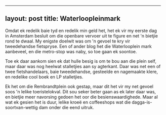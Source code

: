 
---
layout: post
title: Waterloopleinmark
---


[](images/2021-10-28-waterloopleinmark/Waterloopleinmark-1.JPG)
Omdat ek redelik baie tyd en redelik min geld het, het ek vir my eerste
dag in Amsterdam besluit om die openbare vervoer uit te figure en net 'n
bietjie rond te dwaal. My enigste doelwit was om 'n gevoel te kry vir
tweedehandse fietspryse. Een of ander blog het die Waterlooplein mark
aanbeveel, en die metro-stop was naby, so toe gaan ek soontoe.

Toe ek daar aankom sien ek dat hulle besig is om te bou aan die plein
self, maar daar was nog heelwat stalletjies aan sy agterkant. Daar was
net een of twee fietshandelaars, baie tweedehandse, gesteelde en
nagemaakte klere, en redelike cool boek en LP stalletjies.

Ek het om die Rembrandtplein ook gestap, maar dit het vir my net gevoel
soos 'n lelike toeristelokval. Dit sou seker beter gaan as ek later daar
was, en bietjie meer navorsing gedoen het oor die besienswaardighede.
Maar al wat ek gesien het is duur, lelike kroeë en coffeeshops wat die
dagga-is-soortvan-wettig dam onder die eend uitruk.

[](images/2021-10-28-waterloopleinmark/Waterloopleinmark-2.JPG)


